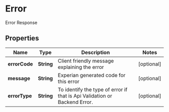 

# Error

Error Response
## Properties

Name | Type | Description | Notes
------------ | ------------- | ------------- | -------------
**errorCode** | **String** | Client friendly message explaining the error |  [optional]
**message** | **String** | Experian generated code for this error |  [optional]
**errorType** | **String** | To identify the type of error if that is Api Validation or Backend Error. |  [optional]




